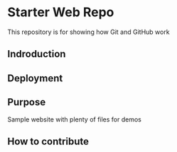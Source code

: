 # Starter Web Repo

This repository is for showing how Git and GitHub work

## Indroduction

## Deployment 

## Purpose

Sample website with plenty of files for demos

## How to contribute